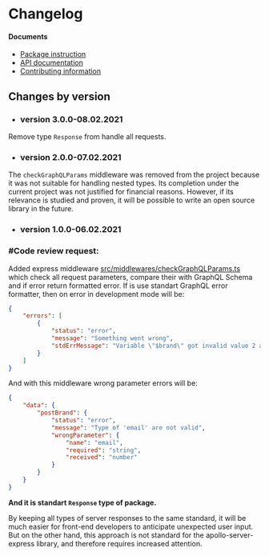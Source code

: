 # Changelog

#### Documents
- [Package instruction](../README.md)
- [API documentation](./API.md)
- [Contributing information](./CONTRIBUTING.md)

## Changes by version 

- ### version 3.0.0-08.02.2021

Remove type `Response` from handle all requests.

- ### version 2.0.0-07.02.2021

The `checkGraphQLParams` middleware was removed from the project because it was not suitable for handling nested types. Its completion under the current project was not justified for financial reasons. However, if its relevance is studied and proven, it will be possible to write an open source library in the future.

- ### version 1.0.0-06.02.2021

### #Code review request:

Added express middleware [src/middlewares/checkGraphQLParams.ts](https://github.com/atherdon/dash-back/blob/861223748fcf0d967fc1d0eee32aa117148c5abf/src/middlewares/checkGraphQLParams.ts) which check all request parameters, compare their with GraphQL Schema and if error return formatted error.
If is use standart GraphQL error formatter, then on error in development mode will be:
```json
{
    "errors": [
        {
            "status": "error",
            "message": "Something went wrong",
            "stdErrMessage": "Variable \"$brand\" got invalid value 2 at \"brand.email\"; String cannot represent a non string value: 2"
        }
    ]
}
```
And with this middleware wrong parameter errors will be:
```json
{
    "data": {
        "postBrand": {
            "status": "error",
            "message": "Type of 'email' are not valid",
            "wrongParameter": {
                "name": "email",
                "required": "string",
                "received": "number"
            }
        }
    }
}
```
__And it is standart `Response` type of package.__

By keeping all types of server responses to the same standard, it will be much easier for front-end developers to anticipate unexpected user input. But on the other hand, this approach is not standard for the apollo-server-express library, and therefore requires increased attention. 